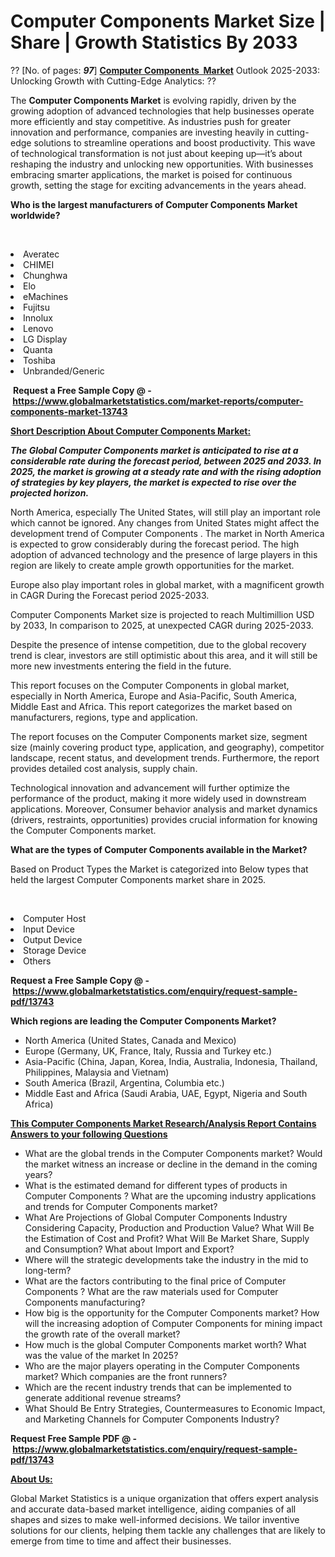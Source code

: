<H1>Computer Components Market Size | Share | Growth Statistics By 2033</H1><p>?? [No. of pages:&nbsp;<strong><em>97</em></strong>]&nbsp;<strong><a href="https://www.globalmarketstatistics.com/market-reports/computer-components-market-13743">Computer Components &nbsp;Market</a></strong>&nbsp;Outlook 2025-2033: Unlocking Growth with Cutting-Edge Analytics: ??</p><p>The <strong>Computer Components Market</strong> is evolving rapidly, driven by the growing adoption of advanced technologies that help businesses operate more efficiently and stay competitive. As industries push for greater innovation and performance, companies are investing heavily in cutting-edge solutions to streamline operations and boost productivity. This wave of technological transformation is not just about keeping up&mdash;it&rsquo;s about reshaping the industry and unlocking new opportunities. With businesses embracing smarter applications, the market is poised for continuous growth, setting the stage for exciting advancements in the years ahead.</p><p><strong>Who is the largest manufacturers of Computer Components Market worldwide?</strong></p><p>&nbsp;<li>Averatec<li> CHIMEI<li> Chunghwa<li> Elo<li> eMachines<li> Fujitsu<li> Innolux<li> Lenovo<li> LG Display<li> Quanta<li> Toshiba<li> Unbranded/Generic</p><p>&nbsp;<strong>Request a Free Sample Copy @ -&nbsp;<a href="https://www.globalmarketstatistics.com/market-reports/computer-components-market-13743">https://www.globalmarketstatistics.com/market-reports/computer-components-market-13743</a></strong></p><p><strong><u>Short Description About Computer Components Market:</u></strong></p><p><strong><em>The Global Computer Components market is anticipated to rise at a considerable rate during the forecast period, between 2025 and 2033. In 2025, the market is growing at a steady rate and with the rising adoption of strategies by key players, the market is expected to rise over the projected horizon.</em></strong></p><p>North America, especially The United States, will still play an important role which cannot be ignored. Any changes from United States might affect the development trend of Computer Components . The market in North America is expected to grow considerably during the forecast period. The high adoption of advanced technology and the presence of large players in this region are likely to create ample growth opportunities for the market.</p><p>Europe also play important roles in global market, with a magnificent growth in CAGR During the Forecast period 2025-2033.</p><p>Computer Components Market size is projected to reach Multimillion USD by 2033, In comparison to 2025, at unexpected CAGR during 2025-2033.</p><p>Despite the presence of intense competition, due to the global recovery trend is clear, investors are still optimistic about this area, and it will still be more new investments entering the field in the future.</p><p>This report focuses on the Computer Components in global market, especially in North America, Europe and Asia-Pacific, South America, Middle East and Africa. This report categorizes the market based on manufacturers, regions, type and application.</p><p>The report focuses on the Computer Components market size, segment size (mainly covering product type, application, and geography), competitor landscape, recent status, and development trends. Furthermore, the report provides detailed cost analysis, supply chain.</p><p>Technological innovation and advancement will further optimize the performance of the product, making it more widely used in downstream applications. Moreover, Consumer behavior analysis and market dynamics (drivers, restraints, opportunities) provides crucial information for knowing the Computer Components market.</p><p><strong>What are the types of Computer Components available in the Market?</strong></p><p>Based on Product Types the Market is categorized into Below types that held the largest Computer Components market share in 2025.</p><p>&nbsp;<li>Computer Host<li> Input Device<li> Output Device<li> Storage Device<li> Others&nbsp;</p><p><strong>Request a Free Sample Copy @ -&nbsp;<a href="https://www.globalmarketstatistics.com/enquiry/request-sample-pdf/13743">https://www.globalmarketstatistics.com/enquiry/request-sample-pdf/13743</a></strong></p><p><strong>Which regions are leading the Computer Components Market?</strong></p><ul><li>North America (United States, Canada and Mexico)</li><li>Europe (Germany, UK, France, Italy, Russia and Turkey etc.)</li><li>Asia-Pacific (China, Japan, Korea, India, Australia, Indonesia, Thailand, Philippines, Malaysia and Vietnam)</li><li>South America (Brazil, Argentina, Columbia etc.)</li><li>Middle East and Africa (Saudi Arabia, UAE, Egypt, Nigeria and South Africa)</li></ul><p><strong><u>This Computer Components Market Research/Analysis Report Contains Answers to your following Questions</u></strong></p><ul><li>What are the global trends in the Computer Components market? Would the market witness an increase or decline in the demand in the coming years?</li><li>What is the estimated demand for different types of products in Computer Components ? What are the upcoming industry applications and trends for Computer Components market?</li><li>What Are Projections of Global Computer Components Industry Considering Capacity, Production and Production Value? What Will Be the Estimation of Cost and Profit? What Will Be Market Share, Supply and Consumption? What about Import and Export?</li><li>Where will the strategic developments take the industry in the mid to long-term?</li><li>What are the factors contributing to the final price of Computer Components ? What are the raw materials used for Computer Components manufacturing?</li><li>How big is the opportunity for the Computer Components market? How will the increasing adoption of Computer Components for mining impact the growth rate of the overall market?</li><li>How much is the global Computer Components market worth? What was the value of the market In 2025?</li><li>Who are the major players operating in the Computer Components market? Which companies are the front runners?</li><li>Which are the recent industry trends that can be implemented to generate additional revenue streams?</li><li>What Should Be Entry Strategies, Countermeasures to Economic Impact, and Marketing Channels for Computer Components Industry?</li></ul><p><strong>Request Free Sample PDF @ -&nbsp;<a href="https://www.globalmarketstatistics.com/enquiry/request-sample-pdf/13743">https://www.globalmarketstatistics.com/enquiry/request-sample-pdf/13743</a></strong></p><p><strong><u>About Us:</u></strong></p><p>Global Market Statistics&nbsp;is a unique organization that offers expert analysis and accurate data-based market intelligence, aiding companies of all shapes and sizes to make well-informed decisions. We tailor inventive solutions for our clients, helping them tackle any challenges that are likely to emerge from time to time and affect their businesses.</p>

